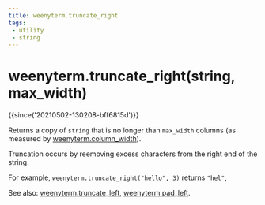 ```yaml
---
title: weenyterm.truncate_right
tags:
 - utility
 - string
---
```

# weenyterm.truncate_right(string, max_width)

{{since('20210502-130208-bff6815d')}}

Returns a copy of `string` that is no longer than `max_width` columns
(as measured by [weenyterm.column_width](column_width.md)).

Truncation occurs by reemoving excess characters from the right end
of the string.

For example, `weenyterm.truncate_right("hello", 3)` returns `"hel"`,

See also: [weenyterm.truncate_left](truncate_left.md), [weenyterm.pad_left](pad_left.md).
